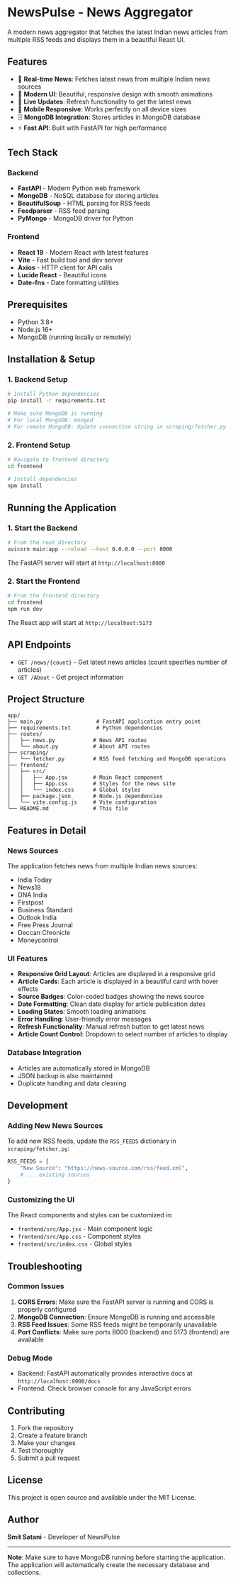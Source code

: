 # NewsPulse - News Aggregator

A modern news aggregator that fetches the latest Indian news articles from multiple RSS feeds and displays them in a beautiful React UI.

## Features

- 📰 **Real-time News**: Fetches latest news from multiple Indian news sources
- 🎨 **Modern UI**: Beautiful, responsive design with smooth animations
- 🔄 **Live Updates**: Refresh functionality to get the latest news
- 📱 **Mobile Responsive**: Works perfectly on all device sizes
- 🗄️ **MongoDB Integration**: Stores articles in MongoDB database
- ⚡ **Fast API**: Built with FastAPI for high performance

## Tech Stack

### Backend
- **FastAPI** - Modern Python web framework
- **MongoDB** - NoSQL database for storing articles
- **BeautifulSoup** - HTML parsing for RSS feeds
- **Feedparser** - RSS feed parsing
- **PyMongo** - MongoDB driver for Python

### Frontend
- **React 19** - Modern React with latest features
- **Vite** - Fast build tool and dev server
- **Axios** - HTTP client for API calls
- **Lucide React** - Beautiful icons
- **Date-fns** - Date formatting utilities

## Prerequisites

- Python 3.8+
- Node.js 16+
- MongoDB (running locally or remotely)

## Installation & Setup

### 1. Backend Setup

```bash
# Install Python dependencies
pip install -r requirements.txt

# Make sure MongoDB is running
# For local MongoDB: mongod
# For remote MongoDB: Update connection string in scraping/fetcher.py
```

### 2. Frontend Setup

```bash
# Navigate to frontend directory
cd frontend

# Install dependencies
npm install
```

## Running the Application

### 1. Start the Backend

```bash
# From the root directory
uvicorn main:app --reload --host 0.0.0.0 --port 8000
```

The FastAPI server will start at `http://localhost:8000`

### 2. Start the Frontend

```bash
# From the frontend directory
cd frontend
npm run dev
```

The React app will start at `http://localhost:5173`

## API Endpoints

- `GET /news/{count}` - Get latest news articles (count specifies number of articles)
- `GET /About` - Get project information

## Project Structure

```
app/
├── main.py                 # FastAPI application entry point
├── requirements.txt        # Python dependencies
├── routes/
│   ├── news.py            # News API routes
│   └── about.py           # About API routes
├── scraping/
│   └── fetcher.py         # RSS feed fetching and MongoDB operations
├── frontend/
│   ├── src/
│   │   ├── App.jsx        # Main React component
│   │   ├── App.css        # Styles for the news site
│   │   └── index.css      # Global styles
│   ├── package.json       # Node.js dependencies
│   └── vite.config.js     # Vite configuration
└── README.md              # This file
```

## Features in Detail

### News Sources
The application fetches news from multiple Indian news sources:
- India Today
- News18
- DNA India
- Firstpost
- Business Standard
- Outlook India
- Free Press Journal
- Deccan Chronicle
- Moneycontrol

### UI Features
- **Responsive Grid Layout**: Articles are displayed in a responsive grid
- **Article Cards**: Each article is displayed in a beautiful card with hover effects
- **Source Badges**: Color-coded badges showing the news source
- **Date Formatting**: Clean date display for article publication dates
- **Loading States**: Smooth loading animations
- **Error Handling**: User-friendly error messages
- **Refresh Functionality**: Manual refresh button to get latest news
- **Article Count Control**: Dropdown to select number of articles to display

### Database Integration
- Articles are automatically stored in MongoDB
- JSON backup is also maintained
- Duplicate handling and data cleaning

## Development

### Adding New News Sources
To add new RSS feeds, update the `RSS_FEEDS` dictionary in `scraping/fetcher.py`:

```python
RSS_FEEDS = {
    "New Source": "https://news-source.com/rss/feed.xml",
    # ... existing sources
}
```

### Customizing the UI
The React components and styles can be customized in:
- `frontend/src/App.jsx` - Main component logic
- `frontend/src/App.css` - Component styles
- `frontend/src/index.css` - Global styles

## Troubleshooting

### Common Issues

1. **CORS Errors**: Make sure the FastAPI server is running and CORS is properly configured
2. **MongoDB Connection**: Ensure MongoDB is running and accessible
3. **RSS Feed Issues**: Some RSS feeds might be temporarily unavailable
4. **Port Conflicts**: Make sure ports 8000 (backend) and 5173 (frontend) are available

### Debug Mode
- Backend: FastAPI automatically provides interactive docs at `http://localhost:8000/docs`
- Frontend: Check browser console for any JavaScript errors

## Contributing

1. Fork the repository
2. Create a feature branch
3. Make your changes
4. Test thoroughly
5. Submit a pull request

## License

This project is open source and available under the MIT License.

## Author

**Smit Satani** - Developer of NewsPulse

---

**Note**: Make sure to have MongoDB running before starting the application. The application will automatically create the necessary database and collections.
